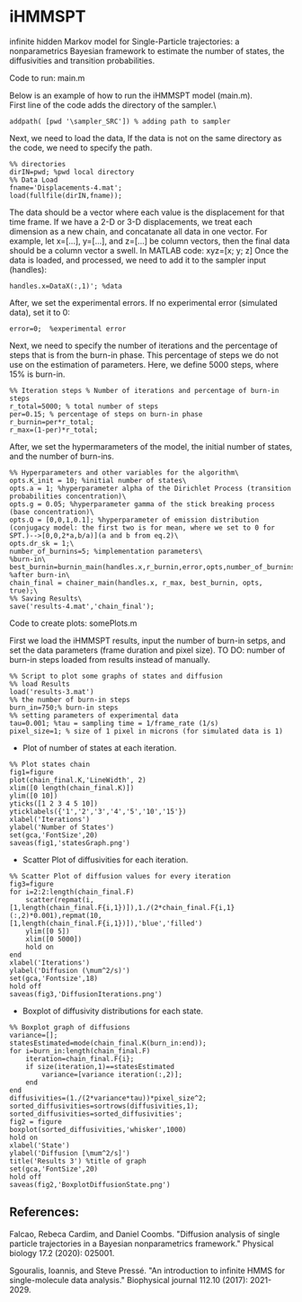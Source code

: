 # iHMMSPT

infinite hidden Markov model for Single-Particle trajectories: a nonparametrics Bayesian framework to estimate the number of states, the diffusivities and transition probabilities.

Code to run: main.m

Below is an example of how to run the iHMMSPT model (main.m). \
First line of the code adds the directory of the sampler.\

```
addpath( [pwd '\sampler_SRC']) % adding path to sampler
```

Next, we need to load the data, If the data is not on the same directory as the code, we need to specify the path.

```
%% directories
dirIN=pwd; %pwd local directory
%% Data Load
fname='Displacements-4.mat';
load(fullfile(dirIN,fname));
```

The data should be a vector where each value is the displacement for that time frame. 
If we have a 2-D or 3-D displacements, we treat each dimension as a new chain, and concatanate all data in one vector.
For example, let x=[...], y=[...], and z=[...] be column vectors, then the final data should be a column vector a swell. In MATLAB code: xyz=[x; y; z]
Once the data is loaded, and processed, we need to add it to the sampler input (handles):

```
handles.x=DataX(:,1)'; %data
```

After, we set the experimental errors. If no experimental error (simulated data), set it to 0:

```
error=0;  %experimental error
```

Next, we need to specify the number of iterations and the percentage of steps that is from the burn-in phase. This percentage of steps we do not use on the estimation of parameters. Here, we define 5000 steps, where 15% is burn-in.

```
%% Iteration steps % Number of iterations and percentage of burn-in steps
r_total=5000; % total number of steps
per=0.15; % percentage of steps on burn-in phase
r_burnin=per*r_total;
r_max=(1-per)*r_total;
```

After, we set the hypermarameters of the model, the initial number of states, and the number of burn-ins.

```
%% Hyperparameters and other variables for the algorithm\
opts.K_init = 10; %initial number of states\
opts.a = 1; %hyperparameter alpha of the Dirichlet Process (transition probabilities concentration)\
opts.g = 0.05; %hyperparameter gamma of the stick breaking process (base concentration)\
opts.Q = [0,0,1,0.1]; %hyperparameter of emission distribution (conjugacy model: the first two is for mean, where we set to 0 for SPT.)-->[0,0,2*a,b/a)](a and b from eq.2)\
opts.dr_sk = 1;\
number_of_burnins=5; %implementation parameters\
%burn-in\
best_burnin=burnin_main(handles.x,r_burnin,error,opts,number_of_burnins);\
%after burn-in\
chain_final = chainer_main(handles.x, r_max, best_burnin, opts, true);\
%% Saving Results\
save('results-4.mat','chain_final');
```



Code to create plots: somePlots.m


First we load the iHMMSPT results, input the number of burn-in setps, and set the data parameters (frame duration and pixel size).
TO DO: number of burn-in steps loaded from results instead of manually.
```
%% Script to plot some graphs of states and diffusion
%% load Results
load('results-3.mat')
%% the number of burn-in steps
burn_in=750;% burn-in steps
%% setting parameters of experimental data
tau=0.001; %tau = sampling time = 1/frame_rate (1/s)
pixel_size=1; % size of 1 pixel in microns (for simulated data is 1)

```
* Plot of number of states at each iteration.
```
%% Plot states chain
fig1=figure
plot(chain_final.K,'LineWidth', 2)
xlim([0 length(chain_final.K)])
ylim([0 10])
yticks([1 2 3 4 5 10])
yticklabels({'1','2','3','4','5','10','15'})
xlabel('Iterations')
ylabel('Number of States')
set(gca,'FontSize',20)
saveas(fig1,'statesGraph.png')
```

* Scatter Plot of diffusivities for each iteration.
```
%% Scatter Plot of diffusion values for every iteration
fig3=figure
for i=2:2:length(chain_final.F)
    scatter(repmat(i,[1,length(chain_final.F{i,1})]),1./(2*chain_final.F{i,1}(:,2)*0.001),repmat(10,[1,length(chain_final.F{i,1})]),'blue','filled')
    ylim([0 5])
    xlim([0 5000])
    hold on
end
xlabel('Iterations')
ylabel('Diffusion (\mum^2/s)')
set(gca,'Fontsize',18)
hold off
saveas(fig3,'DiffusionIterations.png')
```

* Boxplot of diffusivity distributions for each state.
```
%% Boxplot graph of diffusions
variance=[];
statesEstimated=mode(chain_final.K(burn_in:end));
for i=burn_in:length(chain_final.F)
    iteration=chain_final.F{i};
    if size(iteration,1)==statesEstimated
        variance=[variance iteration(:,2)];
    end
end
diffusivities=(1./(2*variance*tau))*pixel_size^2;
sorted_diffusivities=sortrows(diffusivities,1);
sorted_diffusivities=sorted_diffusivities';
fig2 = figure
boxplot(sorted_diffusivities,'whisker',1000)
hold on
xlabel('State')
ylabel('Diffusion [\mum^2/s]')
title('Results 3') %title of graph
set(gca,'FontSize',20)
hold off
saveas(fig2,'BoxplotDiffusionState.png')
```

References:
----------------------------------
Falcao, Rebeca Cardim, and Daniel Coombs. "Diffusion analysis of single particle trajectories in a Bayesian nonparametrics framework." Physical biology 17.2 (2020): 025001.

Sgouralis, Ioannis, and Steve Pressé. "An introduction to infinite HMMS for single-molecule data analysis." Biophysical journal 112.10 (2017): 2021-2029.
